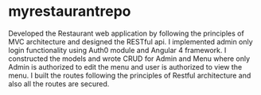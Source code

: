# myrestaurantrepo
Developed the Restaurant web application by following the principles of MVC architecture and designed the RESTful api. 
I implemented admin only login functionality using Auth0 module and Angular 4 framework. 
I constructed the models and wrote CRUD for Admin and Menu where only Admin is authorized to edit the menu and user is authorized to
view the menu. I built the routes following the principles of Restful architecture and also all the routes are secured. 
